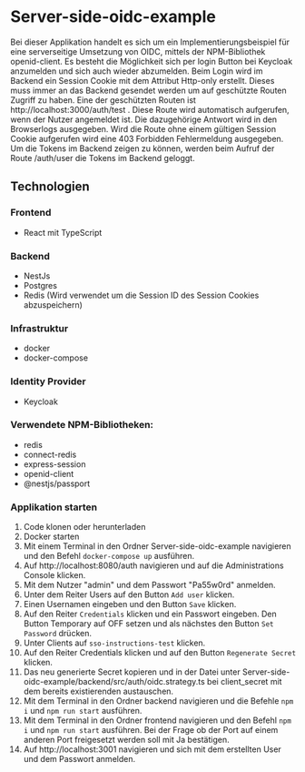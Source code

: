 # Server-side-oidc-example
Bei dieser Applikation handelt es sich um ein Implementierungsbeispiel für eine serverseitige Umsetzung von OIDC, mittels der NPM-Bibliothek openid-client. Es besteht die Möglichkeit sich per login Button bei Keycloak anzumelden und sich auch wieder abzumelden. Beim Login wird im Backend ein Session Cookie mit dem Attribut Http-only erstellt. Dieses muss immer an das Backend gesendet werden um auf geschützte Routen Zugriff zu haben. Eine der geschützten Routen ist http://localhost:3000/auth/test . Diese Route wird automatisch aufgerufen, wenn der Nutzer angemeldet ist. Die dazugehörige Antwort wird in den Browserlogs ausgegeben. Wird die Route ohne einem gültigen Session Cookie aufgerufen wird eine 403 Forbidden Fehlermeldung ausgegeben. Um die Tokens im Backend zeigen zu können, werden beim Aufruf der Route /auth/user die Tokens im Backend geloggt.

## Technologien
### Frontend
- React mit TypeScript

### Backend
- NestJs
- Postgres
- Redis (Wird verwendet um die Session ID des Session Cookies abzuspeichern)

### Infrastruktur
- docker
- docker-compose

### Identity Provider
- Keycloak

### Verwendete NPM-Bibliotheken:
- redis
- connect-redis
- express-session
- openid-client
- @nestjs/passport

### Applikation starten
1. Code klonen oder herunterladen
2. Docker starten
3. Mit einem Terminal in den Ordner Server-side-oidc-example navigieren und den Befehl `docker-compose up` ausführen.
4. Auf http://localhost:8080/auth navigieren und auf die Administrations Console klicken.
5. Mit dem Nutzer "admin" und dem Passwort "Pa55w0rd" anmelden.
6. Unter dem Reiter Users auf den Button `Add user` klicken.
7. Einen Usernamen eingeben und den Button `Save` klicken.
8. Auf den Reiter `Credentials` klicken und ein Passwort eingeben. Den Button Temporary auf OFF setzen und als nächstes den Button `Set Password` drücken.
9. Unter Clients auf `sso-instructions-test` klicken.
10. Auf den Reiter Credentials klicken und auf den Button `Regenerate Secret` klicken.
11. Das neu generierte Secret kopieren und in der Datei unter Server-side-oidc-example/backend/src/auth/oidc.strategy.ts bei client_secret mit dem bereits existierenden austauschen.
12. Mit dem Terminal in den Ordner backend navigieren und die Befehle `npm i` und `npm run start` ausführen.
13. Mit dem Terminal in den Ordner frontend navigieren und den Befehl `npm i` und `npm run start` ausführen. Bei der Frage ob der Port auf einem anderen Port freigesetzt werden soll mit Ja bestätigen.
14. Auf http://localhost:3001 navigieren und sich mit dem erstellten User und dem Passwort anmelden.
